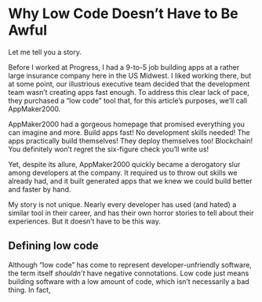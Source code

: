 # Why Low Code Doesn’t Have to Be Awful

Let me tell you a story.

Before I worked at Progress, I had a 9-to-5 job building apps at a rather large insurance company here in the US Midwest. I liked working there, but at some point, our illustrious executive team decided that the development team wasn’t creating apps fast enough. To address this clear lack of pace, they purchased a “low code” tool that, for this article’s purposes, we’ll call AppMaker2000.

AppMaker2000 had a gorgeous homepage that promised everything you can imagine and more. Build apps fast! No development skills needed! The apps practically build themselves! They deploy themselves too! Blockchain! You definitely won’t regret the six-figure check you’ll write us!

Yet, despite its allure, AppMaker2000 quickly became a derogatory slur among developers at the company. It required us to throw out skills we already had, and it built generated apps that we knew we could build better and faster by hand.

My story is not unique. Nearly every developer has used (and hated) a similar tool in their career, and has their own horror stories to tell about their experiences. But it doesn’t have to be this way.

## Defining low code

Although “low code” has come to represent developer-unfriendly software, the term itself _shouldn’t_ have negative connotations. Low code just means building software with a low amount of code, which isn’t necessarily a bad thing. In fact, 

## 
